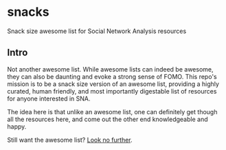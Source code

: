 # snacks
Snack size awesome list for Social Network Analysis resources


## Intro
Not another awesome list.
While awesome lists can indeed be awesome, they can also be daunting and evoke a strong sense of FOMO.
This repo's mission is to be a snack size version of an awesome list, providing a highly curated, human friendly, and most importantly digestable list of resources for anyone interested in SNA.

The idea here is that unlike an awesome list, one can definitely get though all the resources here, and come out the other end knowledgeable and happy.

Still want the awesome list? [Look no further](https://github.com/briatte/awesome-network-analysis).
